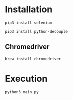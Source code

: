 # Installation

```
pip3 install selenium

pip3 install python-decouple
```

## Chromedriver

```
brew install chromedriver
```

# Execution

```
python3 main.py
```